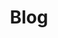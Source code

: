 ---
layout: default
permalink: 
outter_link: https://www.trendspandablog.com/
title: Blog
nav: true
nav_order: 10
cv_pdf:
 
---